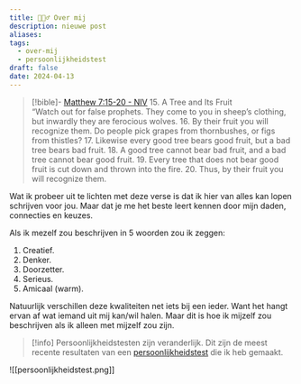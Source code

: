 ```yaml
---
title: 🙋🏿‍♂️ Over mij
description: nieuwe post
aliases: 
tags:
  - over-mij
  - persoonlijkheidstest
draft: false
date: 2024-04-13
---
```

> [!bible]- [Matthew 7:15-20 - NIV](https://bolls.life/NIV/40/7/)
> 15. A Tree and Its Fruit<br/>“Watch out for false prophets. They come to you in sheep’s clothing, but inwardly they are ferocious wolves.
> 16. By their fruit you will recognize them. Do people pick grapes from thornbushes, or figs from thistles?
> 17. Likewise every good tree bears good fruit, but a bad tree bears bad fruit.
> 18. A good tree cannot bear bad fruit, and a bad tree cannot bear good fruit.
> 19. Every tree that does not bear good fruit is cut down and thrown into the fire.
> 20. Thus, by their fruit you will recognize them.

Wat ik probeer uit te lichten met deze verse is dat ik hier van alles kan lopen schrijven voor jou. Maar dat je me het beste leert kennen door mijn daden, connecties en keuzes.

Als ik mezelf zou beschrijven in 5 woorden zou ik zeggen:
1. Creatief.
2. Denker.
3. Doorzetter.
4. Serieus.
5. Amicaal (warm).

Natuurlijk verschillen deze kwaliteiten net iets bij een ieder. Want het hangt ervan af wat iemand uit mij kan/wil halen. Maar dit is hoe ik mijzelf zou beschrijven als ik alleen met mijzelf zou zijn.

>[!info] Persoonlijkheidstesten zijn veranderlijk.
>Dit zijn de meest recente resultaten van een [persoonlijkheidstest](https://www.16personalities.com/nl) die ik heb gemaakt.

![[persoonlijkheidstest.png]]